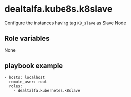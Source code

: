 # dealtalfa.kube8s.k8slave
 
 Configure the instances having tag `K8_slave` as Slave Node

## Role variables

None

## playbook example

    - hosts: localhost
      remote_user: root
      roles:
        - dealtalfa.kubernetes.k8slave

